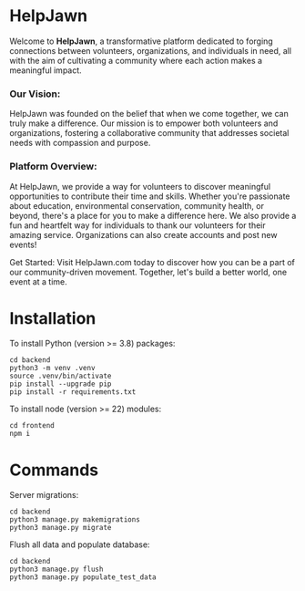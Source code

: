 # HelpJawn

Welcome to **HelpJawn**, a transformative platform dedicated to forging connections between volunteers, organizations, and individuals in need, all with the aim of cultivating a community where each action makes a meaningful impact.



### Our Vision: 
HelpJawn was founded on the belief that when we come together, we can truly make a difference. Our mission is to empower both volunteers and organizations, fostering a collaborative community that addresses societal needs with compassion and purpose.

### Platform Overview: 
At HelpJawn, we provide a way for volunteers to discover meaningful opportunities to contribute their time and skills. Whether you're passionate about education, environmental conservation, community health, or beyond, there's a place for you to make a difference here. We also provide a fun and heartfelt way for individuals to thank our volunteers for their amazing service. Organizations can also create accounts and post new events!

Get Started: Visit HelpJawn.com today to discover how you can be a part of our community-driven movement. Together, let's build a better world, one event at a time.



# Installation
To install Python (version >= 3.8) packages:
```
cd backend
python3 -m venv .venv
source .venv/bin/activate
pip install --upgrade pip
pip install -r requirements.txt
```

To install node (version >= 22) modules:
```
cd frontend
npm i
```

# Commands
Server migrations:
```
cd backend
python3 manage.py makemigrations
python3 manage.py migrate
```

Flush all data and populate database:
```
cd backend
python3 manage.py flush
python3 manage.py populate_test_data
```
